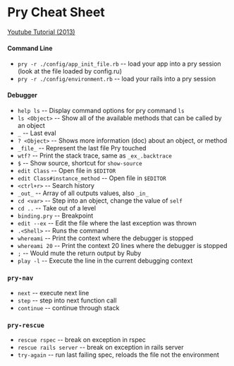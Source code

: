 # Pry Cheat Sheet

[Youtube Tutorial (2013)](https://www.youtube.com/watch?v=D9j_Mf91M0I)

#### Command Line

- `pry -r ./config/app_init_file.rb` -- load your app into a pry session (look at the file loaded by config.ru)
- `pry -r ./config/environment.rb` -- load your rails into a pry session

#### Debugger

- `help ls`     --  Display command options for pry command `ls`
- `ls <Object>` --  Show all of the available methods that can be called by an object
- `_`           --  Last eval
- `? <Object>`  --  Shows more information (doc) about an object, or method
- `_file_`      --  Represent the last file Pry touched
- `wtf?`        --  Print the stack trace, same as `_ex_.backtrace`
- `$`           --  Show source, shortcut for `show-source`
- `edit Class`  --  Open file in `$EDITOR`
- `edit Class#instance_method` -- Open file in `$EDITOR`
- `<ctrl+r>`    --  Search history
- `_out_`       --  Array of all outputs values, also `_in_`
- `cd <var>`    --  Step into an object, change the value of `self`
- `cd ..`       --  Take out of a level
- `binding.pry` --  Breakpoint
- `edit --ex`   --  Edit the file where the last exception was thrown
- `.<Shell>`    --  Runs the <Shell> command
- `whereami`    --  Print the context where the debugger is stopped
- `whereami 20` --  Print the context 20 lines where the debugger is stopped
- `;`           --  Would mute the return output by Ruby
- `play -l`     --  Execute the line in the current debugging context

### `pry-nav`

- `next` -- execute next line
- `step` -- step into next function call
- `continue` -- continue through stack
 
### `pry-rescue`

- `rescue rspec` -- break on exception in rspec
- `rescue rails server` -- break on exception in rails server
- `try-again`     -- run last failing spec, reloads the file not the environment
